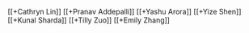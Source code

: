 [[+Cathryn Lin]]
[[+Pranav Addepalli]]
[[+Yashu Arora]]
[[+Yize Shen]]
[[+Kunal Sharda]]
[[+Tilly Zuo]]
[[+Emily Zhang]]